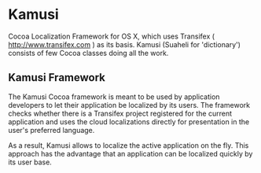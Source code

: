 Kamusi
======

Cocoa Localization Framework for OS X, which uses Transifex ( http://www.transifex.com ) as its basis. Kamusi (Suaheli for 'dictionary') consists of few Cocoa classes doing all the work.

Kamusi Framework
-------
The Kamusi Cocoa framework is meant to be used by application developers to let their application be localized by its users. The framework checks whether there is a Transifex project registered for the current application and uses the cloud localizations directly for presentation in the user's preferred language.

As a result, Kamusi allows to localize the active application on the fly. This approach has the advantage that an application can be localized quickly by its user base.